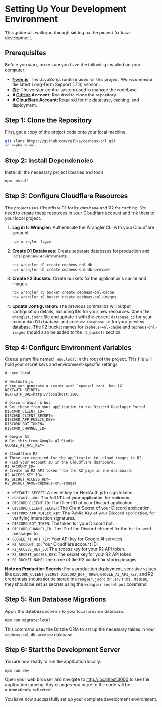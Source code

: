 # Setting Up Your Development Environment

This guide will walk you through setting up the project for local development.

## Prerequisites

Before you start, make sure you have the following installed on your computer:

- **[Node.js](httpss://nodejs.org/):** The JavaScript runtime used for this project. We recommend the latest Long-Term Support (LTS) version.
- **[Git](httpss://git-scm.com/):** The version control system used to manage the codebase.
- **A [GitHub](httpss://github.com/) Account:** Required to clone the repository.
- **A [Cloudflare](httpss://www.cloudflare.com/) Account:** Required for the database, caching, and deployment.

## Step 1: Clone the Repository

First, get a copy of the project code onto your local machine.

```bash
git clone https://github.com/rgilks/cepheus-onl.git
cd cepheus-onl
```

## Step 2: Install Dependencies

Install all the necessary project libraries and tools.

```bash
npm install
```

## Step 3: Configure Cloudflare Resources

The project uses Cloudflare D1 for its database and R2 for caching. You need to create these resources in your Cloudflare account and link them to your local project.

1.  **Log in to Wrangler:** Authenticate the Wrangler CLI with your Cloudflare account.

    ```bash
    npx wrangler login
    ```

2.  **Create D1 Databases:** Create separate databases for production and local preview environments.

    ```bash
    npx wrangler d1 create cepheus-onl-db
    npx wrangler d1 create cepheus-onl-db-preview
    ```

3.  **Create R2 Buckets:** Create buckets for the application's cache and images.

    ```bash
    npx wrangler r2 bucket create cepheus-onl-cache
    npx wrangler r2 bucket create cepheus-onl-images
    ```

4.  **Update Configuration:** The previous commands will output configuration details, including IDs for your new resources. Open the `wrangler.jsonc` file and update it with the correct `database_id` for your production D1 database and `preview_database_id` for your preview database. The R2 bucket names for `cepheus-onl-cache` and `cepheus-onl-images` should also be added to the `r2_buckets` section.

## Step 4: Configure Environment Variables

Create a new file named `.env.local` in the root of the project. This file will hold your secret keys and environment-specific settings.

```
# .env.local

# NextAuth.js
# You can generate a secret with `openssl rand -hex 32`
NEXTAUTH_SECRET=
NEXTAUTH_URL=http://localhost:3000

# Discord OAuth & Bot
# Get these from your application in the Discord Developer Portal
DISCORD_CLIENT_ID=
DISCORD_CLIENT_SECRET=
DISCORD_APP_PUBLIC_KEY=
DISCORD_BOT_TOKEN=
DISCORD_CHANNEL_ID=

# Google AI
# Get this from Google AI Studio
GOOGLE_AI_API_KEY=

# Cloudflare R2
# These are required for the application to upload images to R2.
# Find your Account ID in the Cloudflare dashboard.
R2_ACCOUNT_ID=
# Create an R2 API token from the R2 page in the dashboard.
R2_ACCESS_KEY_ID=
R2_SECRET_ACCESS_KEY=
R2_BUCKET_NAME=cepheus-onl-images
```

- `NEXTAUTH_SECRET`: A secret key for NextAuth.js to sign tokens.
- `NEXTAUTH_URL`: The full URL of your application for redirects.
- `DISCORD_CLIENT_ID`: The Client ID of your Discord application.
- `DISCORD_CLIENT_SECRET`: The Client Secret of your Discord application.
- `DISCORD_APP_PUBLIC_KEY`: The Public Key of your Discord application, for verifying interaction signatures.
- `DISCORD_BOT_TOKEN`: The token for your Discord bot.
- `DISCORD_CHANNEL_ID`: The ID of the Discord channel for the bot to send messages to.
- `GOOGLE_AI_API_KEY`: Your API key for Google AI services.
- `R2_ACCOUNT_ID`: Your Cloudflare account ID.
- `R2_ACCESS_KEY_ID`: The access key for your R2 API token.
- `R2_SECRET_ACCESS_KEY`: The secret key for your R2 API token.
- `R2_BUCKET_NAME`: The name of the R2 bucket for storing images.

**Note on Production Secrets:** For a production deployment, sensitive values like `DISCORD_CLIENT_SECRET`, `DISCORD_BOT_TOKEN`, `GOOGLE_AI_API_KEY`, and R2 credentials should not be stored in `wrangler.jsonc` or `.env` files. Instead, they should be set as secrets using the `wrangler secret put` command.

## Step 5: Run Database Migrations

Apply the database schema to your local preview database.

```bash
npm run migrate:local
```

This command uses the Drizzle ORM to set up the necessary tables in your `cepheus-onl-db-preview` database.

## Step 6: Start the Development Server

You are now ready to run the application locally.

```bash
npm run dev
```

Open your web browser and navigate to [http://localhost:3000](http://localhost:3000) to see the application running. Any changes you make to the code will be automatically reflected.

You have now successfully set up your complete development environment.
